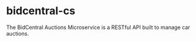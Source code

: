 # bidcentral-cs
The BidCentral Auctions Microservice is a RESTful API built to manage car auctions.
